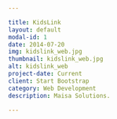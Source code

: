 ```yaml
---

title: KidsLink
layout: default
modal-id: 1
date: 2014-07-20
img: kidslink_web.jpg
thumbnail: kidslink_web.jpg
alt: kidslink_web
project-date: Current
client: Start Bootstrap
category: Web Development
description: Maisa Solutions.

---
```

